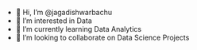 - 👋 Hi, I’m @jagadishwarbachu
- 👀 I’m interested in Data
- 🌱 I’m currently learning Data Analytics
- 💞️ I’m looking to collaborate on Data Science Projects


<!---
jagadishwarbachu/jagadishwarbachu is a ✨ special ✨ repository because its `README.md` (this file) appears on your GitHub profile.
You can click the Preview link to take a look at your changes.
--->
